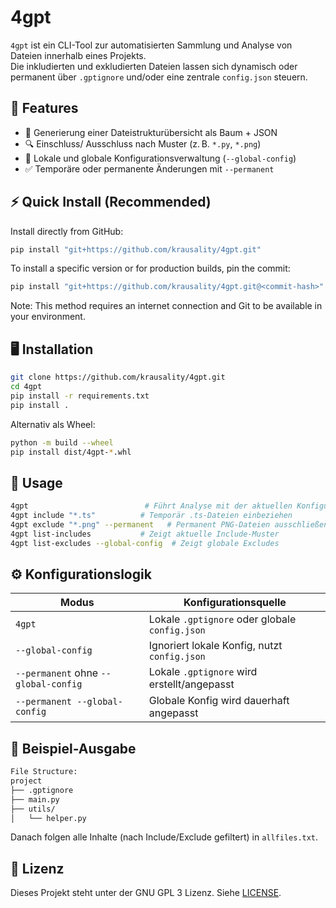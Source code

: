 # 4gpt

`4gpt` ist ein CLI-Tool zur automatisierten Sammlung und Analyse von Dateien innerhalb eines Projekts.  
Die inkludierten und exkludierten Dateien lassen sich dynamisch oder permanent über `.gptignore` und/oder eine zentrale `config.json` steuern.

## 🔧 Features

- 📁 Generierung einer Dateistrukturübersicht als Baum + JSON
- 🔍 Einschluss/ Ausschluss nach Muster (z. B. `*.py`, `*.png`)
- 🧠 Lokale und globale Konfigurationsverwaltung (`--global-config`)
- ✅ Temporäre oder permanente Änderungen mit `--permanent`

## ⚡ Quick Install (Recommended)

Install directly from GitHub:

```bash
pip install "git+https://github.com/krausality/4gpt.git"
```

To install a specific version or for production builds, pin the commit:

```bash
pip install "git+https://github.com/krausality/4gpt.git@<commit-hash>"
```

Note: This method requires an internet connection and Git to be available in your environment.

## 🖥️ Installation


```bash
git clone https://github.com/krausality/4gpt.git
cd 4gpt
pip install -r requirements.txt
pip install .
```

Alternativ als Wheel:

```bash
python -m build --wheel
pip install dist/4gpt-*.whl
```

## 🚀 Usage

```bash
4gpt                          # Führt Analyse mit der aktuellen Konfiguration aus
4gpt include "*.ts"          # Temporär .ts-Dateien einbeziehen
4gpt exclude "*.png" --permanent   # Permanent PNG-Dateien ausschließen
4gpt list-includes           # Zeigt aktuelle Include-Muster
4gpt list-excludes --global-config  # Zeigt globale Excludes
```

## ⚙️ Konfigurationslogik

| Modus                                | Konfigurationsquelle        |
|-------------------------------------|-----------------------------|
| `4gpt`                               | Lokale `.gptignore` oder globale `config.json` |
| `--global-config`                    | Ignoriert lokale Konfig, nutzt `config.json`   |
| `--permanent` ohne `--global-config`| Lokale `.gptignore` wird erstellt/angepasst    |
| `--permanent --global-config`       | Globale Konfig wird dauerhaft angepasst        |

## 📂 Beispiel-Ausgabe

```txt
File Structure:
project
├── .gptignore
├── main.py
├── utils/
│   └── helper.py
```

Danach folgen alle Inhalte (nach Include/Exclude gefiltert) in `allfiles.txt`.

## 📝 Lizenz

Dieses Projekt steht unter der GNU GPL 3 Lizenz. Siehe [LICENSE](LICENSE).

